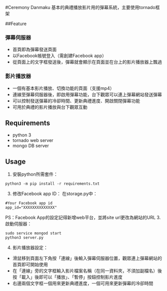 #Ceremony Danmaku
基本的典禮播放影片用的彈幕系統，主要使用tornado框架

##Feature

### 彈幕伺服器
* 首頁即為彈幕發送頁面
* 以Facebook帳號登入（需創建Facebook app）
* 從頁面上的文字框發送後，彈幕就會顯示在頁面並在台上的影片播放器上飄過

### 影片播放器
* 一個有基本影片播放、切換功能的頁面（支援mp4）
* 連線至彈幕伺服器後，即啟用彈幕功能，台下觀眾可以連上彈幕網站發送彈幕
* 可以控制發送彈幕的冷卻時間、更新典禮進度、開啟關閉彈幕功能
* 可用於典禮的影片播放與台下觀眾互動

## Requirements
* python 3
* tornado web server
* mongo DB server

## Usage
1. 安裝python所需套件：
```
python3 -m pip install -r requirements.txt
```
3. 修改Facebook app ID：
在storage.py中：
```python3
#Your Facebook app id
app_id="XXXXXXXXXXXXXX"
```
PS：Facebook App的設定記得新增web平台，並將site url更改為網站的URL
3. 啟動伺服器：
```
sudo service mongod start
python3 server.py
```
4. 影片播放器設定：
* 滑鼠移到頁面左下角按「連線」後輸入彈幕伺服器位置，觀眾連上彈幕網站的首頁即可開始使用
* 在「連線」旁的文字框輸入影片檔案名稱（在同一資料夾，不須加副檔名）後按「載入」後即可以「播放」、「暫停」按鈕控制影片進度
* 右邊兩個文字框一個用來更新典禮進度，一個可用來更新彈幕的冷卻時間
